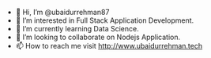 - 👋 Hi, I’m @ubaidurrehman87
- 👀 I’m interested in Full Stack Application Development.
- 🌱 I’m currently learning Data Science.
- 💞️ I’m looking to collaborate on Nodejs Application.
- 📫 How to reach me visit http://www.ubaidurrehman.tech

<!---
ubaidurrehman87/ubaidurrehman87 is a ✨ special ✨ repository because its `README.md` (this file) appears on your GitHub profile.
You can click the Preview link to take a look at your changes.
--->
